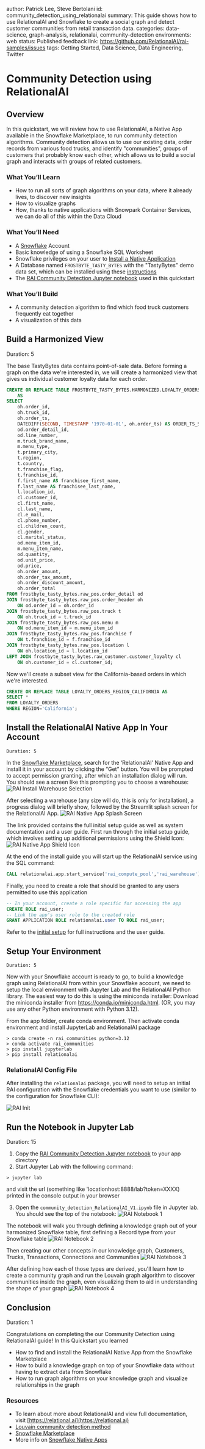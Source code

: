 author: Patrick Lee, Steve Bertolani
id: community_detection_using_relationalai
summary: This guide shows how to use RelationalAI and Snowflake to create a social graph and detect customer communities from retail transaction data.
categories: data-science, graph-analysis, relationalai, community-detection
environments: web
status: Published 
feedback link: https://github.com/RelationalAI/rai-samples/issues
tags: Getting Started, Data Science, Data Engineering, Twitter 

# Community Detection using RelationalAI

## Overview 

In this quickstart, we will review how to use RelationalAI, a Native App available in the Snowflake Marketplace, to run community detection algorithms.  Community detection allows us to use our existing data, order records from various food trucks, and identify "communities", groups of customers that probably know each other, which allows us to build a social graph and interacts with groups of related customers.

### What You’ll Learn 
- How to run all sorts of graph algorithms on your data, where it already lives, to discover new insights
- How to visualize graphs
- How, thanks to native applications with Snowpark Container Services, we can do all of this within the Data Cloud

### What You’ll Need 
- A [Snowflake](https://signup.snowflake.com/) Account
- Basic knowledge of using a Snowflake SQL Worksheet
- Snowflake privileges on your user to [Install a Native Application](https://other-docs.snowflake.com/en/native-apps/consumer-installing#set-up-required-privileges)
- A Database named `FROSTBYTE_TASTY_BYTES` with the "TastyBytes" demo data set, which can be installed using these [instructions](https://quickstarts.snowflake.com/guide/tasty_bytes_introduction/index.html#1)
- The [RAI Community Detection Jupyter notebook](https://github.com/RelationalAI/rai-samples/blob/main/samples/tastybytes-communities/community_detection_RelationalAI_V1.ipynb) used in this quickstart

### What You’ll Build 
- A community detection algorithm to find which food truck customers frequently eat together
- A visualization of this data

<!-- ------------------------ -->
## Build a Harmonized View 
Duration: 5

The base TastyBytes data contains point-of-sale data. Before forming a graph on the data we're interested in, we
will create a harmonized view that gives us individual customer loyalty data for each order. 

```sql
CREATE OR REPLACE TABLE FROSTBYTE_TASTY_BYTES.HARMONIZED.LOYALTY_ORDERS
	AS
SELECT
	oh.order_id,
	oh.truck_id,
	oh.order_ts,
	DATEDIFF(SECOND, TIMESTAMP '1970-01-01', oh.order_ts) AS ORDER_TS_SECONDS,
	od.order_detail_id,
	od.line_number,
	m.truck_brand_name,
	m.menu_type,
	t.primary_city,
	t.region,
	t.country,
	t.franchise_flag,
	t.franchise_id,
	f.first_name AS franchisee_first_name,
	f.last_name AS franchisee_last_name,
	l.location_id,
	cl.customer_id,
	cl.first_name,
	cl.last_name,
	cl.e_mail,
	cl.phone_number,
	cl.children_count,
	cl.gender,
	cl.marital_status,
	od.menu_item_id,
	m.menu_item_name,
	od.quantity,
	od.unit_price,
	od.price,
	oh.order_amount,
	oh.order_tax_amount,
	oh.order_discount_amount,
	oh.order_total
FROM frostbyte_tasty_bytes.raw_pos.order_detail od
JOIN frostbyte_tasty_bytes.raw_pos.order_header oh
	ON od.order_id = oh.order_id
JOIN frostbyte_tasty_bytes.raw_pos.truck t
	ON oh.truck_id = t.truck_id
JOIN frostbyte_tasty_bytes.raw_pos.menu m
	ON od.menu_item_id = m.menu_item_id
JOIN frostbyte_tasty_bytes.raw_pos.franchise f
	ON t.franchise_id = f.franchise_id
JOIN frostbyte_tasty_bytes.raw_pos.location l
	ON oh.location_id = l.location_id
LEFT JOIN frostbyte_tasty_bytes.raw_customer.customer_loyalty cl
	ON oh.customer_id = cl.customer_id;
```

Now we'll create a subset view for the California-based orders in which we're interested. 

```sql
CREATE OR REPLACE TABLE LOYALTY_ORDERS_REGION_CALIFORNIA AS
SELECT *
FROM LOYALTY_ORDERS
WHERE REGION='California';
```

## Install the RelationalAI Native App In Your Account
`Duration: 5`

In the [Snowflake Marketplace](https://app.snowflake.com/marketplace), search for the ‘RelationalAI’ Native App and install it in your account by clicking the “Get” button.  You will be prompted to accept permission granting, after which an installation dialog will run.  
You should see a screen like this prompting you to choose a warehouse:
![RAI Install Warehouse Selection](assets/rai_warehouse_selection.png)

After selecting a warehouse (any size will do, this is only for installation), a progress dialog will briefly show, followed by the Streamlit splash screen for the RelationalAI App.
![RAI Native App Splash Screen](assets/rai_splash_screen.png)

The link provided contains the full initial setup guide as well as system documentation and a user guide.  First run through the initial setup guide, which involves setting up additional permissions using the Shield Icon:
![RAI Native App Shield Icon](assets/rai_shield_highlight.png)

At the end of the install guide you will start up the RelationalAI service using the SQL command:
```sql
CALL relationalai.app.start_service('rai_compute_pool','rai_warehouse');
```

Finally, you need to create a role that should be granted to any users permitted to use this application
```sql
-- In your account, create a role specific for accessing the app
CREATE ROLE rai_user;
-- Link the app's user role to the created role
GRANT APPLICATION ROLE relationalai.user TO ROLE rai_user;
```

Refer to the [initial setup](https://github.com/RelationalAI/rai-sf-app-docs/wiki/Guide-%E2%80%90-Initial-Setup)  for full instructions and the user guide.  

## Setup Your Environment
`Duration: 5`

Now with your Snowflake account is ready to go, to build a knowledge graph using RelationalAI from within your Snowflake account, we need to setup the local environment with Jupyter Lab and the RelationalAI Python library.  The easiest way to do this is using the miniconda installer:
Download the miniconda installer from https://conda.io/miniconda.html. (OR, you may use any other Python environment with Python 3.12).


From the app folder, create conda environment. Then activate conda environment and install JupyterLab and RelationalAI package
```console
> conda create -n rai_communities python=3.12
> conda activate rai_communities    
> pip install jupyterlab 
> pip install relationalai  
```

### RelationalAI Config File
After installing the `relationalai` package, you will need to setup an initial RAI configuration with the Snowflake credentials you want to use (similar to the configuration for Snowflake CLI):

![RAI Init](assets/rai_init.png)

## Run the Notebook in Jupyter Lab
Duration: 15

1) Copy the [RAI Community Detection Jupyter notebook](https://github.com/RelationalAI/rai-samples/blob/main/samples/tastybytes-communities/community_detection_RelationalAI_V1.ipynb) to your app directory
2) Start Jupyter Lab with the following command:
```console
> jupyter lab
```
and visit the url (something like 'locationhost:8888/lab?token=XXXX) printed in the console output in your browser

3) Open the `community_detection_RelationalAI_V1.ipynb` file in Jupyter lab.  You should see the top of the notebook:
![RAI Notebook 1](assets/rai_notebook_1.png)

The notebook will walk you through defining a knowledge graph out of your harmonized Snowflake table, first defining a Record type from your Snowflake table
![RAI Notebook 2](assets/rai_notebook_2.png)

Then creating our other concepts in our knowledge graph, Customers, Trucks, Transactions, Connections and Communities
![RAI Notebook 3](assets/rai_notebook_3.png)

After defining how each of those types are derived, you'll learn how to create a community graph and run the Louvain graph algorithm to 
discover communities inside the graph, even visualizing them to aid in understanding the shape of your graph
![RAI Notebook 4](assets/rai_notebook_4.png)

## Conclusion
Duration: 1

Congratulations on completing the our Community Detection using RelationalAI guide! In this Quickstart you learned

- How to find and install the RelationalAI Native App from the Snowflake Marketplace
- How to build a knowledge graph on top of your Snowflake data without having to extract data from Snowflake
- How to run graph algorithms on your knowledge graph and visualize relationships in the graph

### Resources 
- To learn about more about RelationalAI and view full documentation, visit [https://relational.ai](https://relational.ai)
- [Louvain community detection method](https://en.wikipedia.org/wiki/Louvain_method)
- [Snowflake Marketplace](https://app.snowflake.com/marketplace)
- More info on [Snowflake Native Apps](https://docs.snowflake.com/en/developer-guide/native-apps/native-apps-about)
